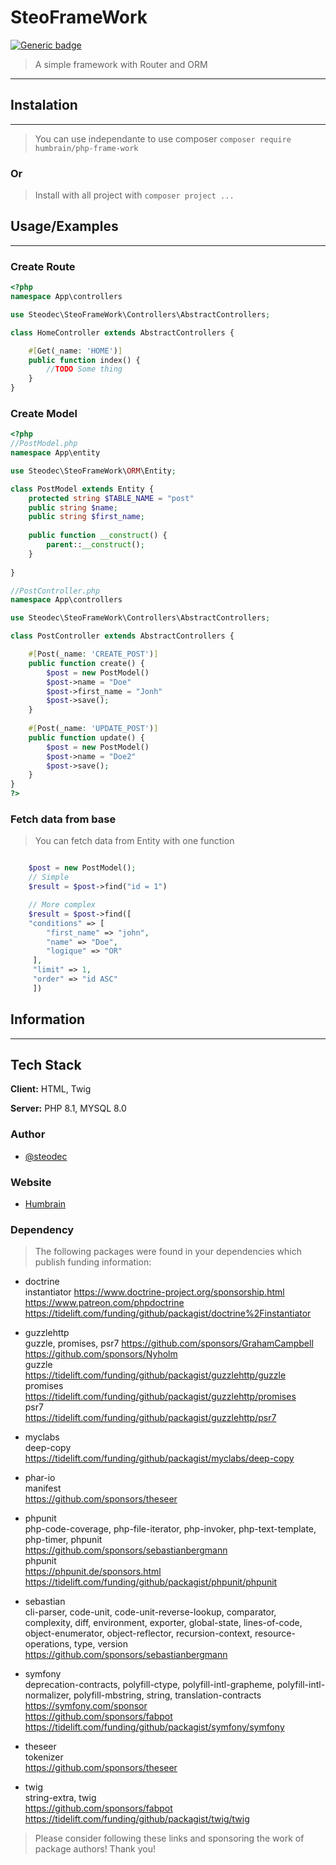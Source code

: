# SteoFrameWork

[![Generic badge](https://img.shields.io/badge/Version-2.0.0-green.svg?style=flat-square)](https://shields.io/)
> A simple framework with Router and ORM
___

## Instalation

___
> You can use independante to use composer
> ``composer require humbrain/php-frame-work``

### Or

> Install with all project with
> ``composer project ...``

## Usage/Examples

___

### Create Route

````php
<?php
namespace App\controllers

use Steodec\SteoFrameWork\Controllers\AbstractControllers;

class HomeController extends AbstractControllers {

    #[Get(_name: 'HOME')]
    public function index() {
        //TODO Some thing
    }
}
````

### Create Model

````php
<?php
//PostModel.php
namespace App\entity

use Steodec\SteoFrameWork\ORM\Entity;

class PostModel extends Entity {
    protected string $TABLE_NAME = "post"
    public string $name;
    public string $first_name;
    
    public function __construct() {
        parent::__construct();
    }
        
}

//PostController.php
namespace App\controllers

use Steodec\SteoFrameWork\Controllers\AbstractControllers;

class PostController extends AbstractControllers {

    #[Post(_name: 'CREATE_POST')]
    public function create() {
        $post = new PostModel()
        $post->name = "Doe"
        $post->first_name = "Jonh"
        $post->save();
    }
    
    #[Post(_name: 'UPDATE_POST')]
    public function update() {
        $post = new PostModel()
        $post->name = "Doe2"
        $post->save();
    }
}
?>
````

### Fetch data from base

> You can fetch data from Entity with one function

````php

    $post = new PostModel();
    // Simple
    $result = $post->find("id = 1")

    // More complex
    $result = $post->find([
    "conditions" => [
        "first_name" => "john",
        "name" => "Doe",
        "logique" => "OR"
     ],
     "limit" => 1,
     "order" => "id ASC"
     ])
````

## Information

___

## Tech Stack

**Client:** HTML, Twig

**Server:** PHP 8.1, MYSQL 8.0

### Author

- [@steodec](https://www.github.com/steodec)

### Website

- [Humbrain](http://www.humbrain.com)

### Dependency

> The following packages were found in your dependencies which publish funding information:

- doctrine <br> instantiator
https://www.doctrine-project.org/sponsorship.html
https://www.patreon.com/phpdoctrine
https://tidelift.com/funding/github/packagist/doctrine%2Finstantiator

- guzzlehttp <br>
guzzle, promises, psr7
https://github.com/sponsors/GrahamCampbell
https://github.com/sponsors/Nyholm <br>
guzzle <br>
https://tidelift.com/funding/github/packagist/guzzlehttp/guzzle <br>
promises <br>
https://tidelift.com/funding/github/packagist/guzzlehttp/promises <br>
psr7 <br>
https://tidelift.com/funding/github/packagist/guzzlehttp/psr7 <br>

- myclabs <br>
deep-copy <br>
https://tidelift.com/funding/github/packagist/myclabs/deep-copy <br>

- phar-io <br>
manifest <br>
https://github.com/sponsors/theseer <br>

- phpunit <br>
php-code-coverage, php-file-iterator, php-invoker, php-text-template, php-timer, phpunit <br>
https://github.com/sponsors/sebastianbergmann <br>
phpunit <br>
https://phpunit.de/sponsors.html <br>
https://tidelift.com/funding/github/packagist/phpunit/phpunit <br>

- sebastian <br>
cli-parser, code-unit, code-unit-reverse-lookup, comparator, complexity, diff, environment, exporter, global-state,
lines-of-code, object-enumerator, object-reflector, recursion-context, resource-operations, type, version <br>
https://github.com/sponsors/sebastianbergmann <br>

- symfony <br>
deprecation-contracts, polyfill-ctype, polyfill-intl-grapheme, polyfill-intl-normalizer, polyfill-mbstring, string, 
translation-contracts <br>
https://symfony.com/sponsor <br>
https://github.com/sponsors/fabpot <br>
https://tidelift.com/funding/github/packagist/symfony/symfony <br>

- theseer <br>
tokenizer <br>
https://github.com/sponsors/theseer <br>

- twig <br>
string-extra, twig <br>
https://github.com/sponsors/fabpot <br>
https://tidelift.com/funding/github/packagist/twig/twig <br>

> Please consider following these links and sponsoring the work of package authors!
Thank you!
